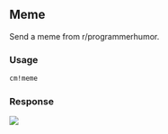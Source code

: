 ## Meme

Send a meme from r/programmerhumor.

### Usage
```md
cm!meme
```

### Response
![](https://kaiwalyakoparkar.github.io/classroom-monitor-bot/images/meme.png)